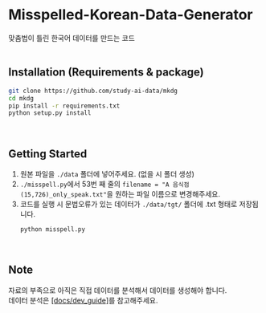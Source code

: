 # Misspelled-Korean-Data-Generator
맞춤법이 틀린 한국어 데이터를 만드는 코드
<br><br>


## Installation (Requirements & package)
```bash
git clone https://github.com/study-ai-data/mkdg
cd mkdg
pip install -r requirements.txt
python setup.py install
```
<br>

## Getting Started
1. 원본 파일을 ```./data``` 폴더에 넣어주세요. (없을 시 폴더 생성)
2. ```./misspell.py```에서 53번 째 줄의 ```filename = "A 음식점(15,726)_only_speak.txt"```을 원하는 파일 이름으로 변경해주세요.
3. 코드를 실행 시 문법오류가 있는 데이터가 ```./data/tgt/``` 폴더에 .txt 형태로 저장됩니다.
   ```bash
   python misspell.py
   ```
<br>

## Note
자료의 부족으로 아직은 직접 데이터를 분석해서 데이터를 생성해야 합니다.<br>
데이터 분석은 [[docs/dev_guide]](https://github.com/study-ai-data/mkdg/blob/master/docs/dev_guide.md)를 참고해주세요.
